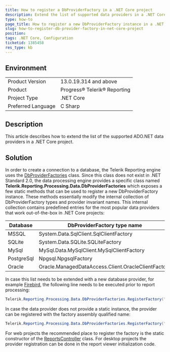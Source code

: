 ```yaml
---
title: How to register a DbProviderFactory in a .NET Core project
description: Extend the list of supported data providers in a .NET Core project.
type: how-to
page_title: How to register a new DbProviderFactory instance in a .NET Core project
slug: how-to-register-db-provider-factory-in-net-core-project
position: 
tags: .NET Core, Configuration
ticketid: 1385458
res_type: kb
---
```


## Environment
<table>
	<tr>
		<td>Product Version</td>
		<td>13.0.19.314 and above</td>
	</tr>
	<tr>
		<td>Product</td>
		<td>Progress® Telerik® Reporting</td>
	</tr>
	<tr>
		<td>Project Type</td>
		<td>.NET Core</td>
	</tr>
	<tr>
		<td>Preferred Language</td>
		<td>C Sharp</td>
	</tr>
</table>


## Description
This article describes how to extend the list of the supported ADO.NET data providers in a .NET Core project.

## Solution
In order to create a connection to a database, the Telerik Reporting engine uses the [DbProviderFactories](https://docs.microsoft.com/en-us/dotnet/api/system.data.common.dbproviderfactories?view=netframework-4.8) class.
Since this class does not exist in .NET Standard 2.0, the data processing engine provides a specific class named **Telerik.Reporting.Processing.Data.DbProviderFactories** which exposes a few static methods that can be used to register a new DbProviderFactory instance.
These methods essentially modify the internal collection of DbProviderFactory types and provider invariant names. 
This internal collection contains predefined entries for the most popular data providers that work out-of-the-box in .NET Core projects:

|  Database  |  DbProviderFactory type name  |
|------------|-------------------------------|
| MSSQL      | System.Data.SqlClient.SqlClientFactory |
| SQLite     | System.Data.SQLite.SQLiteFactory |
| MySql      | MySql.Data.MySqlClient.MySqlClientFactory |
| PostgreSql | Npgsql.NpgsqlFactory |
| Oracle     | Oracle.ManagedDataAccess.Client.OracleClientFactory |

In case this list needs to be extended with a new database provider, for example [Firebird](https://www.nuget.org/packages/FirebirdSql.Data.FirebirdClient/7.0.0?_src=template), the following line needs to be executed prior to report processing:
```csharp
Telerik.Reporting.Processing.Data.DbProviderFactories.RegisterFactory("FirebirdSql.Data.FirebirdClient", FirebirdSql.Data.FirebirdClient.FirebirdClientFactory.Instance);
```

In case the data provider does not provide a static instance, the provider can be registered with the factory assembly qualified name:
```csharp
Telerik.Reporting.Processing.Data.DbProviderFactories.RegisterFactory("FirebirdSql.Data.FirebirdClient", "FirebirdSql.Data.FirebirdClient.FirebirdClientFactory, FirebirdSql.Data.FirebirdClient, Version=7.0.0.0");
```

For web projects the recommended place to register the factory is the static constructor of the [ReportsController](/api/telerik.reporting.services.webapi.reportscontrollerbase) class.
For desktop projects the provider registration can be done in the report viewer initialization code.

